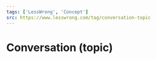 ```yaml
---
tags: ['LessWrong', 'Concept']
src: https://www.lesswrong.com/tag/conversation-topic
---
```


# Conversation (topic)
